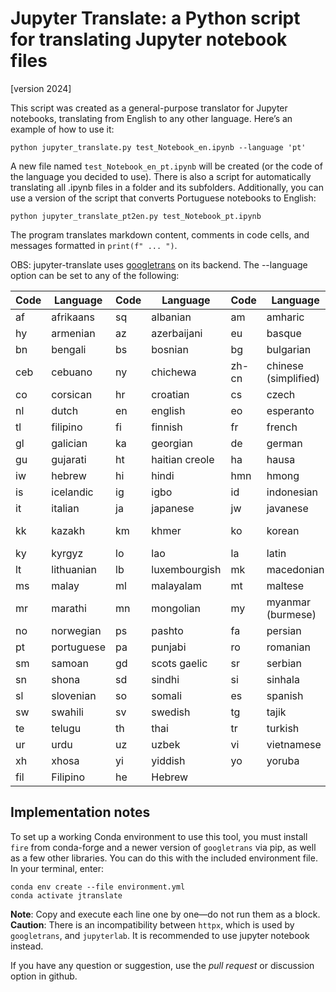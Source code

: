 # Jupyter Translate: a Python script for translating Jupyter notebook files

[version 2024]

This script was created as a general-purpose translator for Jupyter notebooks, translating from English to any other language. Here’s an example of how to use it:

```
python jupyter_translate.py test_Notebook_en.ipynb --language 'pt'
```
A new file named `test_Notebook_en_pt.ipynb` will be created (or the code of the language you decided to use). There is also a script for automatically translating all .ipynb files in a folder and its subfolders. Additionally, you can use a version of the script that converts Portuguese notebooks to English:
```
python jupyter_translate_pt2en.py test_Notebook_pt.ipynb
```
The program translates markdown content, comments in code cells, and messages formatted in  `print(f" ... ")`. 

OBS: jupyter-translate uses [googletrans](https://py-googletrans.readthedocs.io/en/latest/) on its backend. The --language option can be set to any of the following:

| Code   | Language              | Code   | Language               | Code   | Language             | Code   | Language          |
|--------|-----------------------|--------|------------------------|--------|----------------------|--------|-------------------|
| af     | afrikaans              | sq     | albanian               | am     | amharic              | ar     | arabic            |
| hy     | armenian               | az     | azerbaijani            | eu     | basque               | be     | belarusian        |
| bn     | bengali                | bs     | bosnian                | bg     | bulgarian            | ca     | catalan           |
| ceb    | cebuano                | ny     | chichewa               | zh-cn  | chinese (simplified) | zh-tw  | chinese (traditional) |
| co     | corsican               | hr     | croatian               | cs     | czech                | da     | danish            |
| nl     | dutch                  | en     | english                | eo     | esperanto            | et     | estonian          |
| tl     | filipino               | fi     | finnish                | fr     | french               | fy     | frisian           |
| gl     | galician               | ka     | georgian               | de     | german               | el     | greek             |
| gu     | gujarati               | ht     | haitian creole         | ha     | hausa                | haw    | hawaiian          |
| iw     | hebrew                 | hi     | hindi                  | hmn    | hmong                | hu     | hungarian         |
| is     | icelandic              | ig     | igbo                   | id     | indonesian           | ga     | irish             |
| it     | italian                | ja     | japanese               | jw     | javanese             | kn     | kannada           |
| kk     | kazakh                 | km     | khmer                  | ko     | korean               | ku     | kurdish (kurmanji)|
| ky     | kyrgyz                 | lo     | lao                    | la     | latin                | lv     | latvian           |
| lt     | lithuanian             | lb     | luxembourgish          | mk     | macedonian           | mg     | malagasy          |
| ms     | malay                  | ml     | malayalam              | mt     | maltese              | mi     | maori             |
| mr     | marathi                | mn     | mongolian              | my     | myanmar (burmese)    | ne     | nepali            |
| no     | norwegian              | ps     | pashto                 | fa     | persian              | pl     | polish            |
| pt     | portuguese             | pa     | punjabi                | ro     | romanian             | ru     | russian           |
| sm     | samoan                 | gd     | scots gaelic           | sr     | serbian              | st     | sesotho           |
| sn     | shona                  | sd     | sindhi                 | si     | sinhala              | sk     | slovak            |
| sl     | slovenian              | so     | somali                 | es     | spanish              | su     | sundanese         |
| sw     | swahili                | sv     | swedish                | tg     | tajik                | ta     | tamil             |
| te     | telugu                 | th     | thai                   | tr     | turkish              | uk     | ukrainian         |
| ur     | urdu                   | uz     | uzbek                  | vi     | vietnamese           | cy     | welsh             |
| xh     | xhosa                  | yi     | yiddish                | yo     | yoruba               | zu     | zulu              |
| fil    | Filipino               | he     | Hebrew                 |        |                      |        |                   |


## Implementation notes
To set up a working Conda environment to use this tool, you must install `fire` from conda-forge and a newer version of `googletrans` via pip, as well as a few other libraries. You can do this with the included environment file. In your terminal, enter:
```
conda env create --file environment.yml
conda activate jtranslate
```
**Note**: Copy and execute each line one by one—do not run them as a block. **Caution**: There is an incompatibility between `httpx`, which is used by `googletrans`, and `jupyterlab`. It is recommended to use jupyter notebook instead.

If you have any question or suggestion, use the *pull request* or discussion option in github.
